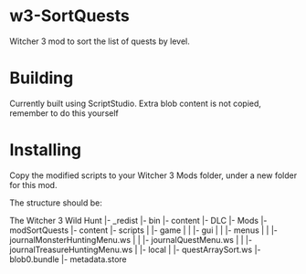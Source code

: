 # w3-SortQuests
Witcher 3 mod to sort the list of quests by level.

# Building
Currently built using ScriptStudio. Extra blob content is not copied, remember to do this yourself

# Installing

Copy the modified scripts to your Witcher 3 Mods folder, under a new folder for this mod.

The structure should be:

The Witcher 3 Wild Hunt
|- _redist
|- bin
|- content
|- DLC
|- Mods
   |- modSortQuests
      |- content
		 |- scripts
		 |   |- game
		 |   |   |- gui
		 |   |      |- menus
		 |   |         |- journalMonsterHuntingMenu.ws
		 |   |         |- journalQuestMenu.ws
		 |   |         |- journalTreasureHuntingMenu.ws
		 |   |- local
		 |      |- questArraySort.ws
		 |- blob0.bundle
		 |- metadata.store